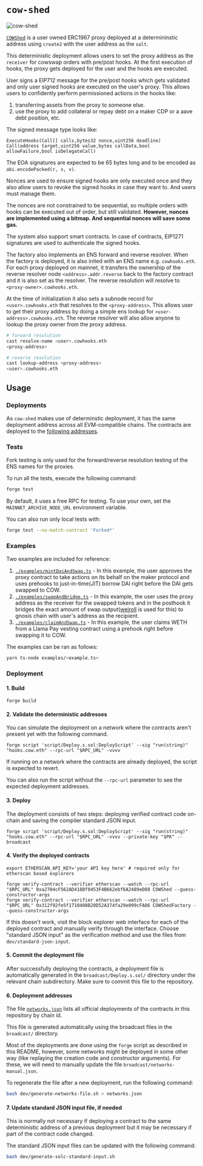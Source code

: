 # `cow-shed`

![`cow-shed`](https://i.imgur.com/n7GUxFC.png)

[`COWShed`](./src/COWShed.sol) is a user owned ERC1967 proxy deployed at a determininstic
address using `create2` with the user address as the `salt`.

This deterministic deployment allows users to set the proxy address as the `receiver` for
cowswap orders with pre/post hooks. At the first execution of hooks, the proxy gets deployed
for the user and the hooks are executed.

User signs a EIP712 message for the pre/post hooks which gets validated and only user signed
hooks are executed on the user's proxy. This allows users to confidently perform permissioned
actions in the hooks like:

1. transferring assets from the proxy to someone else.
2. use the proxy to add collateral or repay debt on a maker CDP or a aave debt position, etc.

The signed message type looks like:

```
ExecuteHooks(Call[] calls,bytes32 nonce,uint256 deadline)
Call(address target,uint256 value,bytes callData,bool allowFailure,bool isDelegateCall)
```

The EOA signatures are expected to be 65 bytes long and to be encoded as `abi.encodePacked(r, s, v)`.

Nonces are used to ensure signed hooks are only executed once and they also allow users to revoke
the signed hooks in case they want to. And users must manage them.

The nonces are not constrained to be sequential, so multiple orders with hooks can be executed
out of order, but still validated. **However, nonces are implemented using a bitmap. And sequential
nonces will save some gas.**

The system also support smart contracts. In case of contracts, EIP1271 signatures are used to
authenticate the signed hooks.

The factory also implements an ENS forward and reverse resolver. When the factory is deployed, it is
also inited with an ENS name e.g. `cowhooks.eth`. For each proxy deployed on mainnet, it transfers the
ownership of the reverse resolver node `<address>.addr.reverse` back to the factory contract and it is
also set as the resolver. The reverse resolution will resolve to `<proxy-owner>.cowhooks.eth`.

At the time of initialization it also sets a subnode record for `<user>.cowhooks.eth` that resolves to
the `<proxy-address>`. This allows user to get their proxy address by doing a simple ens lookup for
`<user-address>.cowhooks.eth`. The reverse resolver will also allow anyone to lookup the proxy owner
from the proxy address.

```sh
# forward resolution
cast resolve-name <user>.cowhooks.eth
<proxy-address>

# reverse resolution
cast lookup-address <proxy-address>
<user>.cowhooks.eth
```

## Usage

### Deployments

As `cow-shed` makes use of determinstic deployment, it has the same deployment address across all EVM-compatible chains. The contracts are deployed to the [following addresses](./networks.json).

### Tests

Fork testing is only used for the forward/reverse resolution testing of the ENS names for the proxies.

To run all the tests, execute the following command:

```bash
forge test
```

By default, it uses a free RPC for testing. To use your own, set the `MAINNET_ARCHIVE_NODE_URL` environment variable.

You can also run only local tests with:

```bash
forge test --no-match-contract 'Forked*'
```

### Examples

Two examples are included for reference:

1. [`./examples/mintDaiAndSwap.ts`](./examples/mintDaiAndSwap.ts) - In this example, the user approves the proxy contract to take actions on its behalf on the maker protocol and uses prehooks to just-in-time(JIT) borrow DAI right before the DAI gets swapped to COW.
2. [`./examples/swapAndBridge.ts`](./examples/swapAndBridge.ts) - In this example, the user uses the proxy address as the receiver for the swapped tokens and in the posthook it bridges the exact amount of swap output([weiroll](https://github.com/weiroll/weiroll) is used for this) to gnosis chain with user's address as the recipient.
3. [`./examples/claimAndSwap.ts`](./examples/claimAndSwap.ts) - In this example, the user claims WETH from a Llama Pay vesting contract using a prehook right before swapping it to COW.

The examples can be ran as follows:

```bash
yarn ts-node examples/<example.ts>
```

### Deployment

#### 1. Build

```shell
forge build
```

#### 2. Validate the deterministic addresses

You can simulate the deployment on a network where the contracts aren't present yet with the following command.

```shell
forge script 'script/Deploy.s.sol:DeployScript' --sig "run(string)" "hooks.cow.eth" --rpc-url "$RPC_URL" -vvvv
```

If running on a network where the contracts are already deployed, the script is expected to revert.

You can also run the script without the `--rpc-url` parameter to see the expected deployment addresses.

#### 3. Deploy

The deployment consists of two steps: deploying verified contract code on-chain and saving the compiler standard JSON input.

```shell
forge script 'script/Deploy.s.sol:DeployScript' --sig "run(string)" "hooks.cow.eth" --rpc-url "$RPC_URL" -vvvv --private-key "$PK" --broadcast
```

#### 4. Verify the deployed contracts

```shell
export ETHERSCAN_API_KEY='your API key here' # required only for etherscan based explorers

forge verify-contract --verifier etherscan --watch --rpc-url "$RPC_URL" 0xa2704cF562AD418Bf0453F4B662ebf6A2489eD88 COWShed --guess-constructor-args
forge verify-contract --verifier etherscan --watch --rpc-url "$RPC_URL" 0x312f92fe5f1710408B20D52A374fa29e099cFA86 COWShedFactory --guess-constructor-args
```

If this doesn't work, visit the block explorer web interface for each of the deployed contract and manually verify through the interface.
Choose "standard JSON input" as the verification method and use the files from `dev/standard-json-input`.

#### 5. Commit the deployment file

After successfully deploying the contracts, a deployment file is automatically generated in the `broadcast/Deploy.s.sol/` directory under the relevant chain subdirectory. Make sure to commit this file to the repository.

#### 6. Deployment addresses

The file [`networks.json`](./networks.json) lists all official deployments of the contracts in this repository by chain id.

This file is generated automatically using the broadcast files in the `broadcast/` directory.

Most of the deployments are done using the `forge` script as described in this README, however, some networks might be deployed in some other way (like replaying the creation code and constructor arguments). For these, we will need to manually update the file `broadcast/networks-manual.json`.

To regenerate the file after a new deployment, run the following command:

```sh
bash dev/generate-networks-file.sh > networks.json
```

#### 7. Update standard JSON input file, if needed

This is normally not necessary if deploying a contract to the same deterministic address of a previous deployment but it may be necessary if part of the contract code changed.

The standard JSON input files can be updated with the following command:

```sh
bash dev/generate-solc-standard-input.sh
```

